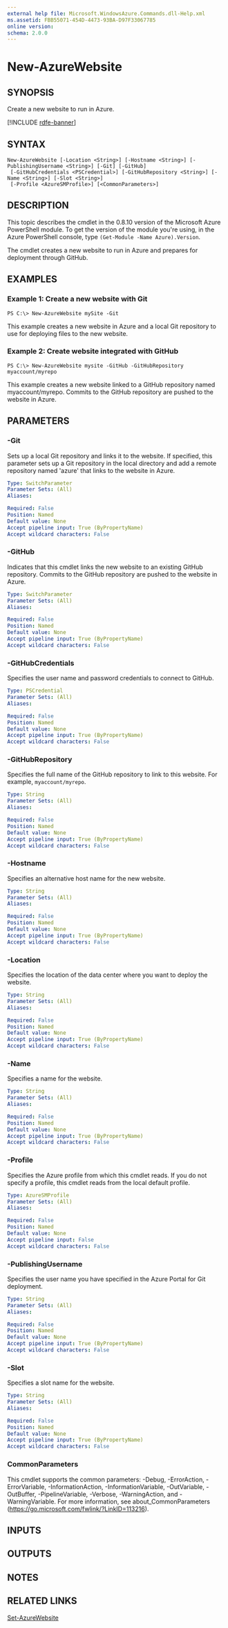 ```yaml
---
external help file: Microsoft.WindowsAzure.Commands.dll-Help.xml
ms.assetid: FBB55071-454D-4473-93BA-D97F33067785
online version: 
schema: 2.0.0
---
```


# New-AzureWebsite

## SYNOPSIS
Create a new website to run in Azure.

[!INCLUDE [rdfe-banner](../../includes/rdfe-banner.md)]

## SYNTAX

```
New-AzureWebsite [-Location <String>] [-Hostname <String>] [-PublishingUsername <String>] [-Git] [-GitHub]
 [-GitHubCredentials <PSCredential>] [-GitHubRepository <String>] [-Name <String>] [-Slot <String>]
 [-Profile <AzureSMProfile>] [<CommonParameters>]
```

## DESCRIPTION
This topic describes the cmdlet in the 0.8.10 version of the Microsoft Azure PowerShell module.
To get the version of the module you're using, in the Azure PowerShell console, type `(Get-Module -Name Azure).Version`.

The cmdlet creates a new website to run in Azure and prepares for deployment through GitHub.

## EXAMPLES

### Example 1: Create a new website with Git
```
PS C:\> New-AzureWebsite mySite -Git
```

This example creates a new website in Azure and a local Git repository to use for deploying files to the new website.

### Example 2: Create website integrated with GitHub
```
PS C:\> New-AzureWebsite mysite -GitHub -GitHubRepository myaccount/myrepo
```

This example creates a new website linked to a GitHub repository named myaccount/myrepo.
Commits to the GitHub repository are pushed to the website in Azure.

## PARAMETERS

### -Git
Sets up a local Git repository and links it to the website.
If specified, this parameter sets up a Git repository in the local directory and add a remote repository named 'azure' that links to the website in Azure.

```yaml
Type: SwitchParameter
Parameter Sets: (All)
Aliases: 

Required: False
Position: Named
Default value: None
Accept pipeline input: True (ByPropertyName)
Accept wildcard characters: False
```

### -GitHub
Indicates that this cmdlet links the new website to an existing GitHub repository.
Commits to the GitHub repository are pushed to the website in Azure.

```yaml
Type: SwitchParameter
Parameter Sets: (All)
Aliases: 

Required: False
Position: Named
Default value: None
Accept pipeline input: True (ByPropertyName)
Accept wildcard characters: False
```

### -GitHubCredentials
Specifies the user name and password credentials to connect to GitHub.

```yaml
Type: PSCredential
Parameter Sets: (All)
Aliases: 

Required: False
Position: Named
Default value: None
Accept pipeline input: True (ByPropertyName)
Accept wildcard characters: False
```

### -GitHubRepository
Specifies the full name of the GitHub repository to link to this website.
For example, `myaccount/myrepo`.

```yaml
Type: String
Parameter Sets: (All)
Aliases: 

Required: False
Position: Named
Default value: None
Accept pipeline input: True (ByPropertyName)
Accept wildcard characters: False
```

### -Hostname
Specifies an alternative host name for the new website.

```yaml
Type: String
Parameter Sets: (All)
Aliases: 

Required: False
Position: Named
Default value: None
Accept pipeline input: True (ByPropertyName)
Accept wildcard characters: False
```

### -Location
Specifies the location of the data center where you want to deploy the website.

```yaml
Type: String
Parameter Sets: (All)
Aliases: 

Required: False
Position: Named
Default value: None
Accept pipeline input: True (ByPropertyName)
Accept wildcard characters: False
```

### -Name
Specifies a name for the website.

```yaml
Type: String
Parameter Sets: (All)
Aliases: 

Required: False
Position: Named
Default value: None
Accept pipeline input: True (ByPropertyName)
Accept wildcard characters: False
```

### -Profile
Specifies the Azure profile from which this cmdlet reads.
If you do not specify a profile, this cmdlet reads from the local default profile.

```yaml
Type: AzureSMProfile
Parameter Sets: (All)
Aliases: 

Required: False
Position: Named
Default value: None
Accept pipeline input: False
Accept wildcard characters: False
```

### -PublishingUsername
Specifies the user name you have specified in the Azure Portal for Git deployment.

```yaml
Type: String
Parameter Sets: (All)
Aliases: 

Required: False
Position: Named
Default value: None
Accept pipeline input: True (ByPropertyName)
Accept wildcard characters: False
```

### -Slot
Specifies a slot name for the website.

```yaml
Type: String
Parameter Sets: (All)
Aliases: 

Required: False
Position: Named
Default value: None
Accept pipeline input: True (ByPropertyName)
Accept wildcard characters: False
```

### CommonParameters
This cmdlet supports the common parameters: -Debug, -ErrorAction, -ErrorVariable, -InformationAction, -InformationVariable, -OutVariable, -OutBuffer, -PipelineVariable, -Verbose, -WarningAction, and -WarningVariable. For more information, see about_CommonParameters (https://go.microsoft.com/fwlink/?LinkID=113216).

## INPUTS

## OUTPUTS

## NOTES

## RELATED LINKS

[Set-AzureWebsite](./Set-AzureWebsite.md)



